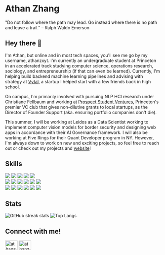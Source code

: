 # Athan Zhang
"Do not follow where the path may lead. Go instead where there is no path and leave a trail." – Ralph Waldo Emerson

## Hey there 👋

I'm Athan, but online and in most tech spaces, you'll see me go by my username, athanzxyt. I'm currently an undergraduate student at Princeton in an accelerated track studying computer science, operations research, sociology, and entrepreneurship (if that can even be learned). Currently, I'm helping build backend machine learning pipelines and advising with strategy at [Vytal](https://vytal.ai/), a startup I helped start with a few friends back in high school. 

On campus, I'm primarily involved with pursuing NLP HCI research under Christiane Fellbaum and working at [Prospect Student Ventures](https://psv.vc), Princeton's premier VC club that gives non-dilutive grants to local startups, as the Director of Founder Support (aka. ensuring portfolio companies don't die).  

This summer, I will be working at Leidos as a Data Scientist working to implement computer vision models for border security and designing web apps in accordance with their AI Governance framework. I will also be working at Five Rings for their Quant Developer program in NY. However, I'm always down to work on new and exciting projects, so feel free to reach out or check out my projects and [website](athan.info)!

## Skills

![](https://img.shields.io/badge/OS-Windows-informational?style=flat&logo=Windows&logoColor=white&color=blue)
![](https://img.shields.io/badge/OS-Linux-informational?style=flat&logo=Linux&logoColor=white&color=orange)
![](https://img.shields.io/badge/Editor-VSCode-informational?style=flat&logo=Visual+Studio+Code&logoColor=white&color=blue)
![](https://img.shields.io/badge/Shell-Bash-informational?style=flat&logo=GNU+Bash&logoColor=white&color=lightgrey)
![](https://img.shields.io/badge/VCS-Git-informational?style=flat&logo=Git&logoColor=white&color=red)
<br>
![](https://img.shields.io/badge/Code-Python-informational?style=flat&logo=Python&logoColor=white&color=green)
![](https://img.shields.io/badge/Code-JavaScript-informational?style=flat&logo=JavaScript&logoColor=white&color=yellow)
![](https://img.shields.io/badge/Code-Java-informational?style=flat&logo=CoffeeScript&logoColor=white&color=orange)
![](https://img.shields.io/badge/Code-C++-informational?style=flat&logo=C%2B%2B&logoColor=white&color=blue)
![](https://img.shields.io/badge/Code-HTML5-informational?style=flat&logo=HTML5&logoColor=white&color=red)
![](https://img.shields.io/badge/Code-CSS3-informational?style=flat&logo=CSS3&logoColor=white&color=blue)
<br>
![](https://img.shields.io/badge/Tools-Firebase-informational?style=flat&logo=Firebase&logoColor=white&color=yellow)
![](https://img.shields.io/badge/Tools-MongoDB-informational?style=flat&logo=MongoDB&logoColor=white&color=brightgreen)
![](https://img.shields.io/badge/Tools-React-informational?style=flat&logo=React&logoColor=white&color=blue)
![](https://img.shields.io/badge/Tools-Flask-informational?style=flat&logo=Flask&logoColor=white&color=brightgreen)
![](https://img.shields.io/badge/Tools-Electron-informational?style=flat&logo=Electron&logoColor=white&color=blue)
![](https://img.shields.io/badge/Tools-Jupyter-informational?style=flat&logo=Jupyter&logoColor=white&color=orange)

## Stats

![GitHub streak stats](https://github-readme-streak-stats.herokuapp.com/?user=athanzxyt)
![Top Langs](https://github-readme-stats-git-masterrstaa-rickstaa.vercel.app/api/top-langs/?username=athanzxyt&langs_count=3)

## Connect with me!
<p align="left">
<a href="https://twitter.com/athanzxyt" target="blank"><img align="center" src="https://raw.githubusercontent.com/rahuldkjain/github-profile-readme-generator/master/src/images/icons/Social/twitter.svg" alt="athanzxyt" height="30" width="40" /></a>
<a href="https://linkedin.com/in/athanzhang" target="blank"><img align="center" src="https://raw.githubusercontent.com/rahuldkjain/github-profile-readme-generator/master/src/images/icons/Social/linked-in-alt.svg" alt="athanzhang" height="30" width="40" /></a>
</p>
